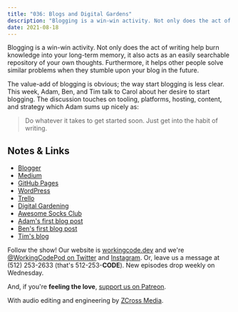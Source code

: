 ```yaml
---
title: "036: Blogs and Digital Gardens"
description: "Blogging is a win-win activity. Not only does the act of writing help burn knowledge into your long-term memory, it also acts as an easily searchable repository of your own thoughts. Furthermore, it helps other people solve similar problems when they stumble upon your blog in the future."
date: 2021-08-18
---
```


<script async defer onload="redcircleIframe();" src="https://api.podcache.net/embedded-player/sh/30227421-bc27-45c2-bfb4-861def7dd4cc/ep/357e14da-1d5b-4d00-b7db-20d7c1ed6609"></script><div class="redcirclePlayer-357e14da-1d5b-4d00-b7db-20d7c1ed6609"></div>

Blogging is a win-win activity. Not only does the act of writing help burn knowledge into your long-term memory, it also acts as an easily searchable repository of your own thoughts. Furthermore, it helps other people solve similar problems when they stumble upon your blog in the future.

The value-add of blogging is obvious; the way start blogging is less clear. This week, Adam, Ben, and Tim talk to Carol about her desire to start blogging. The discussion touches on tooling, platforms, hosting, content, and strategy which Adam sums up nicely as:

> Do whatever it takes to get started soon. Just get into the habit of writing.

## Notes &amp; Links

- [Blogger](https://www.blogger.com/)
- [Medium](https://medium.com/)
- [GitHub Pages](https://pages.github.com/)
- [WordPress](https://wordpress.com/)
- [Trello](https://trello.com/)
- [Digital Gardening](https://joelhooks.com/digital-garden)
- [Awesome Socks Club](https://awesomesocks.club/)
- [Adam's first blog post](https://adamtuttle.codes/blog/2007/optimizing-your-applicationcfm/)
- [Ben's first blog post](https://www.bennadel.com/blog/3-did-i-mention-how-cool-this-is.htm)
- [Tim's blog](https://www.timothycunningham.com/)

Follow the show! Our website is [workingcode.dev][working-code] and we're [@WorkingCodePod on Twitter][working-code-twitter] and [Instagram][working-code-instagram]. Or, leave us a message at (512) 253-2633‬ (that's 512-253-**CODE**). New episodes drop weekly on Wednesday.

And, if you're **feeling the love**, [support us on Patreon][working-code-patreon].

With audio editing and engineering by [ZCross Media][editor].

[working-code]: https://workingcode.dev/
[working-code-instagram]: https://www.instagram.com/workingcodepod/
[working-code-patreon]: https://www.patreon.com/workingcodepod
[working-code-twitter]: https://twitter.com/WorkingCodePod
[editor]: https://www.zcross.media/
